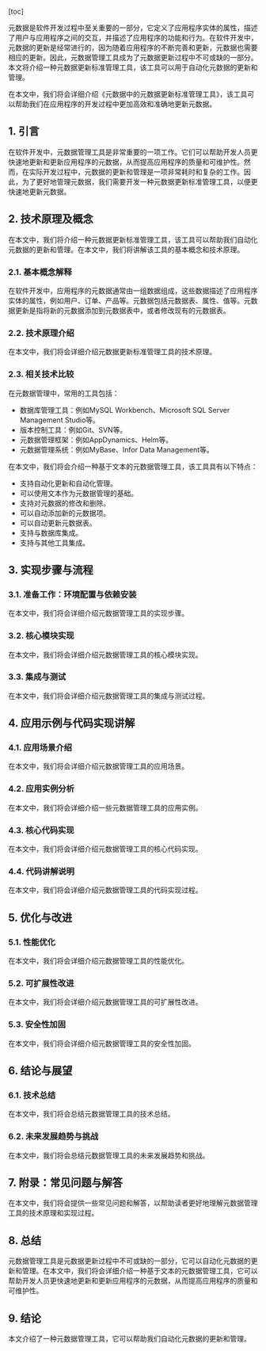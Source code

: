 
[toc]                    
                
                
元数据是软件开发过程中至关重要的一部分，它定义了应用程序实体的属性，描述了用户与应用程序之间的交互，并描述了应用程序的功能和行为。在软件开发中，元数据的更新是经常进行的，因为随着应用程序的不断完善和更新，元数据也需要相应的更新。因此，元数据管理工具成为了元数据更新过程中不可或缺的一部分。本文将介绍一种元数据更新标准管理工具，该工具可以用于自动化元数据的更新和管理。

在本文中，我们将会详细介绍《元数据中的元数据更新标准管理工具》，该工具可以帮助我们在应用程序的开发过程中更加高效和准确地更新元数据。

## 1. 引言

在软件开发中，元数据管理工具是非常重要的一项工作。它们可以帮助开发人员更快速地更新和更新应用程序的元数据，从而提高应用程序的质量和可维护性。然而，在实际开发过程中，元数据的更新和管理是一项非常耗时和复杂的工作。因此，为了更好地管理元数据，我们需要开发一种元数据更新标准管理工具，以便更快速地更新元数据。

## 2. 技术原理及概念

在本文中，我们将介绍一种元数据更新标准管理工具，该工具可以帮助我们自动化元数据的更新和管理。在本文中，我们将讲解该工具的基本概念和技术原理。

### 2.1. 基本概念解释

在软件开发中，应用程序的元数据通常由一组数据组成，这些数据描述了应用程序实体的属性，例如用户、订单、产品等。元数据包括元数据表、属性、值等。元数据更新是指将新的元数据添加到元数据表中，或者修改现有的元数据表。

### 2.2. 技术原理介绍

在本文中，我们将会详细介绍元数据更新标准管理工具的技术原理。

### 2.3. 相关技术比较

在元数据管理中，常用的工具包括：

* 数据库管理工具：例如MySQL Workbench、Microsoft SQL Server Management Studio等。
* 版本控制工具：例如Git、SVN等。
* 元数据管理框架：例如AppDynamics、Helm等。
* 元数据管理系统：例如MyBase、Infor Data Management等。

在本文中，我们将会介绍一种基于文本的元数据管理工具，该工具具有以下特点：

* 支持自动化更新和自动化管理。
* 可以使用文本作为元数据管理的基础。
* 支持对元数据的修改和删除。
* 可以自动添加新的元数据项。
* 可以自动更新元数据表。
* 支持与数据库集成。
* 支持与其他工具集成。

## 3. 实现步骤与流程

### 3.1. 准备工作：环境配置与依赖安装

在本文中，我们将会详细介绍元数据管理工具的实现步骤。

### 3.2. 核心模块实现

在本文中，我们将会详细介绍元数据管理工具的核心模块实现。

### 3.3. 集成与测试

在本文中，我们将会详细介绍元数据管理工具的集成与测试过程。

## 4. 应用示例与代码实现讲解

### 4.1. 应用场景介绍

在本文中，我们将会详细介绍元数据管理工具的应用场景。

### 4.2. 应用实例分析

在本文中，我们将会详细介绍一些元数据管理工具的应用实例。

### 4.3. 核心代码实现

在本文中，我们将会详细介绍元数据管理工具的核心代码实现。

### 4.4. 代码讲解说明

在本文中，我们将会详细介绍元数据管理工具的代码实现过程。

## 5. 优化与改进

### 5.1. 性能优化

在本文中，我们将会详细介绍元数据管理工具的性能优化。

### 5.2. 可扩展性改进

在本文中，我们将会详细介绍元数据管理工具的可扩展性改进。

### 5.3. 安全性加固

在本文中，我们将会详细介绍元数据管理工具的安全性加固。

## 6. 结论与展望

### 6.1. 技术总结

在本文中，我们将会总结元数据管理工具的技术总结。

### 6.2. 未来发展趋势与挑战

在本文中，我们将会总结元数据管理工具的未来发展趋势和挑战。

## 7. 附录：常见问题与解答

在本文中，我们将会提供一些常见问题和解答，以帮助读者更好地理解元数据管理工具的技术原理和实现过程。

## 8. 总结

元数据管理工具是元数据更新过程中不可或缺的一部分，它可以自动化元数据的更新和管理。在本文中，我们将会详细介绍一种基于文本的元数据管理工具，它可以帮助开发人员更快速地更新和更新应用程序的元数据，从而提高应用程序的质量和可维护性。

## 9. 结论

本文介绍了一种元数据管理工具，它可以帮助我们自动化元数据的更新和管理。

